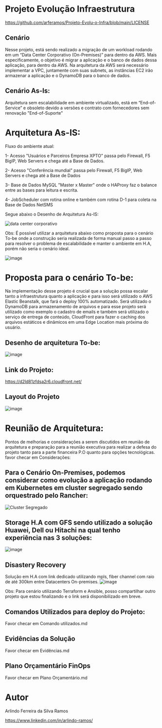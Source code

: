 # Projeto Evolução Infraestrutura
https://github.com/arferamos/Projeto-Evolu-o-Infra/blob/main/LICENSE

## Cenário
Nesse projeto, está sendo realizado a migração de um workload rodando em um “Data Center Corporativo (On-Premises)” para dentro da AWS. Mais especificamente, o objetivo é migrar a aplicação e o banco de dados dessa aplicação, para dentro da AWS. Na arquitetura da AWS será necessário implementar a VPC, juntamente com suas subnets, as instâncias EC2 irão armazenar a aplicação e o DynamoDB para o banco de dados.

## Cenário As-Is:
Arquitetura sem escalabilidade em ambiente virtualizado, está em “End-of-Service” e obsoleto devido a versões e contrato com fornecedores sem renovação "End-of-Suporte"

# Arquitetura As-IS:

Fluxo do ambiente atual:

1-	Acesso "Usuários e Parceiros Empresa XPTO" passa pelo Firewall, F5 BigIP, Web Servers e chega até a Base de Dados.

2-	 Acesso   "Conferência mundial" passa pelo Firewall, F5 BigIP, Web Servers  e chega até a Base de Dados

3-	 Base de Dados MySQL "Master x Master" onde o HAProxy faz o balance entre as bases para leitura e escrita.

4-	 JobScheduler com rotina online e também com rotina D-1 para coleta na Base de Dados NetSMS

Segue abaixo o Desenho de Arquitetura As-IS:

![data center corporativo](https://github.com/user-attachments/assets/2a2481b3-a6a5-4a94-a0da-78c6431046f4)

Obs:
É possível utilizar a arquitetura abaixo como proposta para o cenário To-be onde a construção seria realizada de forma manual passo a passo para resolver o problema de escalabilidade e manter o ambiente em H.A, porém não seria o cenário ideal.

![image](https://github.com/user-attachments/assets/fc50683f-fbae-4901-b837-69431e8a9080)

# Proposta para o cenário To-be:
Na implementação desse projeto é crucial que a solução possa escalar tanto a infraestrutura quanto a aplicação e para isso será utilizado o AWS Elastic Beanstalk, que fará o deploy 100% automatizado.
Será utilizado o DynamoDB para armazenamento de arquivos e para esse projeto será utilizado como exemplo o cadastro de emails e também será utilizado o serviço de entrega de conteúdo, CloudFront para fazer o caching dos arquivos estáticos e dinâmicos em uma Edge Location mais próxima do usuário.

## Desenho de arquitetura To-be:
![image](https://github.com/user-attachments/assets/26e656c8-812a-42f1-8339-a4e00d57dfac)

## Link do Projeto:
https://d2ld81zfdsa2r6.cloudfront.net/

## Layout do Projeto
![image](https://github.com/user-attachments/assets/cf901214-2ddc-4d1d-9349-f10214695bec)

# Reunião de Arquitetura:
Pontos de melhorias e considerações a serem discutidos em reunião de arquitetura e preparação para a reunião executiva para realizar a defesa do projeto tanto para a parte financeira P.O quanto para opções tecnológicas. favor checar em Considerações:


## Para o Cenário On-Premises, podemos considerar como evolução a aplicação rodando em Kubernetes em cluster segregado sendo orquestrado pelo Rancher:
![Cluster Segregado](https://github.com/user-attachments/assets/c3d88cec-49f1-4d34-9d71-9420582d124c)


## Storage H.A com GFS sendo utilizado a solução Huawei, Dell ou Hitachi na qual tenho experiência nas 3 soluções:
![image](https://github.com/user-attachments/assets/489b75e4-6ff3-402c-b875-64a7f6d2c4a8)

## Disastery Recovery
Solução em H.A com link dedicado utilizando mpls, fiber channel com raio de até 300km entre Datacenters On-premises.
![image](https://github.com/user-attachments/assets/b638da32-2375-41a2-a859-7e3d24283741)



Obs:
Para cenário utilizando Terraform e Ansible, posso compartilhar outro projeto que estou finalizando e o link será disponibilizado em breve.


## Comandos Utilizados para deploy do Projeto:
Favor checar em Comando utilizados.md

## Evidências da Solução
Favor checar em Evidências.md

## Plano Orçamentário FinOps
Favor checar em Plano Orçamentário.md

# Autor
Arlindo Ferreira da Silva Ramos

https://www.linkedin.com/in/arlindo-ramos/




